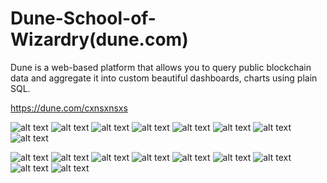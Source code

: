 # Dune-School-of-Wizardry(dune.com) 

Dune is a web-based platform that allows you to query public blockchain data and aggregate it into custom beautiful dashboards, charts using plain SQL.
 

 https://dune.com/cxnsxnsxs

![alt text](<Layer 2s Comparison.png>)
![alt text](<Rarible NFT Market.png>)
![alt text](<zkSync.png>)
![alt text](<Gitcoin Donations.png>)
![alt text](brc-20s.png)
![alt text](<$DEGEN.png>)
![alt text](<Dencun Upgrade.png>)
![alt text](<CELO.png>)
<!-- [View More Dashboards Here. ](https://dune.com/browse/dashboards?user=cxnsxnsxs) -->
![alt text](<BASE.png>)
![alt text](<Tornado-Cash.png>)
![alt text](<Solana-Memecoins.png>)
![alt text](<solana.png>)
![alt text](<Magic Eden.jpeg>)
![alt text](<uniswap.png>)
![alt text](<superrare.png>)
![alt text](<foundation.png>)
![alt text](<monerium.eur.png>)